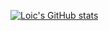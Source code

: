 [![Loic's GitHub stats](https://github-readme-stats.vercel.app/api?username=kayasax)](https://github.com/kayasax/github-readme-stats)

